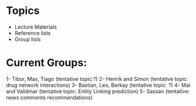 # Topics
- Lecture Materials
- Reference lists
- Group lists

# Current Groups:
1- Tibor, Max, Tiago (tentative topic:?)
2- Henrik and Simon (tentative topic: drug network interactions)
3- Bastian, Leo, Berkay (tentative topic: ?)
4- Mai and Validmar (tentative topic: Entity Linking prediction)
5- Sassan (tentative: news comments recommendations)

